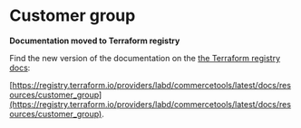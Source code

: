 # Customer group

**Documentation moved to Terraform registry**

Find the new version of the documentation on the [the Terraform registry docs](https://registry.terraform.io/providers/labd/commercetools/latest/docs/resources/customer_group):

 [https://registry.terraform.io/providers/labd/commercetools/latest/docs/resources/customer_group](https://registry.terraform.io/providers/labd/commercetools/latest/docs/resources/customer_group).
